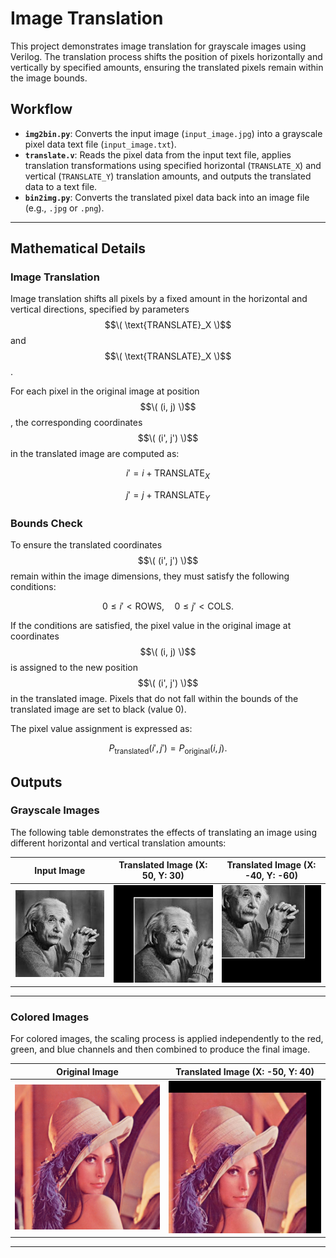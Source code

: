 
# Image Translation  

This project demonstrates image translation for grayscale images using Verilog. The translation process shifts the position of pixels horizontally and vertically by specified amounts, ensuring the translated pixels remain within the image bounds.  

## Workflow  

- **`img2bin.py`**: Converts the input image (`input_image.jpg`) into a grayscale pixel data text file (`input_image.txt`).  
- **`translate.v`**: Reads the pixel data from the input text file, applies translation transformations using specified horizontal (`TRANSLATE_X`) and vertical (`TRANSLATE_Y`) translation amounts, and outputs the translated data to a text file.  
- **`bin2img.py`**: Converts the translated pixel data back into an image file (e.g., `.jpg` or `.png`).  

---



## Mathematical Details  

### Image Translation  

Image translation shifts all pixels by a fixed amount in the horizontal and vertical directions, specified by parameters $$\( \text{TRANSLATE}_X \)$$ and $$\( \text{TRANSLATE}_X \)$$.  

For each pixel in the original image at position $$\( (i, j) \)$$, the corresponding coordinates $$\( (i', j') \)$$ in the translated image are computed as:  


$$
i' = i + \text{TRANSLATE}_X
$$  
 
$$
j' = j + \text{TRANSLATE}_Y
$$  


### Bounds Check  

To ensure the translated coordinates $$\( (i', j') \)$$ remain within the image dimensions, they must satisfy the following conditions:  

$$
0 \leq i' < \text{ROWS}, \quad 0 \leq j' < \text{COLS}.
$$ 

If the conditions are satisfied, the pixel value in the original image at coordinates $$\( (i, j) \)$$ is assigned to the new position $$\( (i', j') \)$$ in the translated image. Pixels that do not fall within the bounds of the translated image are set to black (value 0).  

The pixel value assignment is expressed as:  

$$
P_{\text{translated}}(i', j') = P_{\text{original}}(i, j). 
$$





## Outputs  

### Grayscale Images  

The following table demonstrates the effects of translating an image using different horizontal and vertical translation amounts:  

| Input Image               | Translated Image (X: 50, Y: 30)   | Translated Image (X: -40, Y: -60)  |  
|---------------------------|-------------------------------------|------------------------------------|  
| ![Input Image](input_image.jpg) | ![Translated Image 1](output_image_x50y30.jpg) | ![Translated Image 2](output_image_x-40y-60.jpg) |  

---

### Colored Images  

For colored images, the scaling process is applied independently to the red, green, and blue channels and then combined to produce the final image.  

| Original Image           | Translated Image (X: -50, Y: 40)   |  
|---------------------------|----------------------------|  
| ![Original Image](lena_org.png) | ![4V3H Scaled](lena_translate.jpg) |  

---
